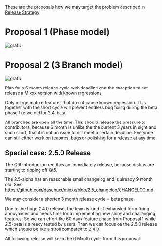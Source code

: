 These are the proposals how we may target the problem described in [Release Strategy](Release-Strategy)

# Proposal 1 (Phase model) 

![grafik](https://github.com/mixxxdj/mixxx/assets/1777442/84557070-78ec-4147-bf0c-c631123eb4b9)

# Proposal 2 (3 Branch model) 

![grafik](https://github.com/mixxxdj/mixxx/assets/1777442/0b569dc7-1384-46f8-8ddb-944b6460ec26)

Plan for a 6 month release cycle with deadline and the exception to not release a Mixxx version with known regressions. 

Only merge mature features that do not cause known regression. This together with the short cycle will prevent endless bug fixing during the beta phase like we did for 2.4-beta. 

All branches are open all the time. This should release the pressure to contributors, because 6 month is unlike the the current 3 years in sight and such short, that it is not an issue to not meet a certain deadline. Everyone can still either work on features, bugs or polishing for a release at any time. 

## Special case: 2.5.0 Release

The Qt6 introduction rectifies an immediately release, because distros are starting to ripping off Qt5.  

The 2.5-alpha has an reasonable small changelog and is already 9 month old. 
See https://github.com/daschuer/mixxx/blob/2.5_changelog/CHANGELOG.md

We may consider a shorten 3 month release cycle = beta phase. 

Due to the huge 2.4.0 release, the team is kind of exhausted form fixing annoyances and needs time for a implementing new shiny and challenging features. So we can effort the 60 days feature phase from Proposal 1 while 2.5-beta is already tested by users. Than we can focus on the 2.5.0 release which should be like a stroll compared to 2.4.0 

All following release will keep the 6 Month cycle form this proposal